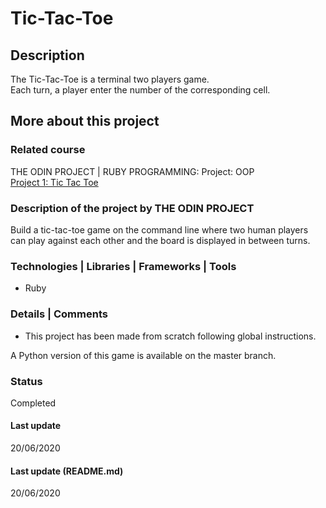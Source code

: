 # Tic-Tac-Toe

## Description
The Tic-Tac-Toe is a terminal two players game.  
Each turn, a player enter the number of the corresponding cell.

## More about this project

### Related course
THE ODIN PROJECT | RUBY PROGRAMMING: Project: OOP  
[Project 1: Tic Tac Toe](https://www.theodinproject.com/courses/ruby-programming/lessons/oop#project-1-tic-tac-toe) 

### Description of the project by THE ODIN PROJECT
Build a tic-tac-toe game on the command line where two human players can play against each other and the board is displayed in between turns.

### Technologies | Libraries | Frameworks | Tools  
- Ruby

### Details | Comments
- This project has been made from scratch following global instructions.  

A Python version of this game is available on the master branch. 

### Status
Completed

#### Last update
20/06/2020

#### Last update (README.md)
20/06/2020
